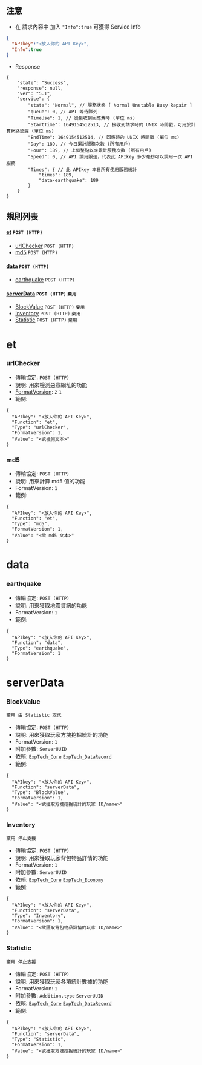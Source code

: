 ## 注意
- 在 請求內容中 加入 `"Info":true` 可獲得 Service Info
```json
{
  "APIkey":"<放入你的 API Key>",
  "Info":true
}
```
- Response
```json5
{
    "state": "Success",
    "response": null,
    "ver": "5.1",
    "service": {
        "state": "Normal", // 服務狀態 [ Normal Unstable Busy Repair ]
        "queue": 0, // API 等待隊列
        "TimeUse": 1, // 從接收到回應費時 (單位 ms)
        "StartTime": 1649154512513, // 接收到請求時的 UNIX 時間戳，可用於計算網路延遲 (單位 ms)
        "EndTime": 1649154512514, // 回應時的 UNIX 時間戳 (單位 ms)
        "Day": 189, // 今日累計服務次數 (所有用戶)
        "Hour": 189, // 上個整點以來累計服務次數 (所有用戶)
        "Speed": 0, // API 調用限速，代表此 APIkey 多少毫秒可以調用一次 API 服務
        "Times": { // 此 APIkey 本日所有使用服務統計
            "times": 189,
            "data-earthquake": 189
        }
    }
}
```

## 規則列表
#### [et](#et) `POST (HTTP)`
- [urlChecker](#urlchecker) `POST (HTTP)`
- [md5](#md5) `POST (HTTP)`
#### [data](#data) `POST (HTTP)`
- [earthquake](#earthquake) `POST (HTTP)`
#### [serverData](#serverData) `POST (HTTP)` `棄用`
- [BlockValue](#BlockValue) `POST (HTTP)` `棄用`
- [Inventory](#Inventory) `POST (HTTP)` `棄用`
- [Statistic](#Statistic) `POST (HTTP)` `棄用`

# et
### urlChecker
- 傳輸協定: `POST (HTTP)`
- 說明: 用來檢測惡意網址的功能
- [FormatVersion](https://github.com/ExpTechTW/API/blob/%E4%B8%BB%E8%A6%81%E7%9A%84-(main)/FORMAT.md): `2`  `1`
- 範例: 
```
{
  "APIkey": "<放入你的 API Key>",
  "Function": "et",
  "Type": "urlChecker",
  "FormatVersion": 1,
  "Value": "<欲檢測文本>"
}
```

### md5
- 傳輸協定: `POST (HTTP)`
- 說明: 用來計算 md5 值的功能
- FormatVersion: ```1```
- 範例: 
```
{
  "APIkey": "<放入你的 API Key>",
  "Function": "et",
  "Type": "md5",
  "FormatVersion": 1,
  "Value": "<欲 md5 文本>"
}
```

# data
### earthquake
- 傳輸協定: `POST (HTTP)`
- 說明: 用來獲取地震資訊的功能
- FormatVersion: `1`
- 範例: 
```
{
  "APIkey": "<放入你的 API Key>",
  "Function": "data",
  "Type": "earthquake",
  "FormatVersion": 1
}
```

# serverData
### BlockValue
`棄用 由 Statistic 取代`
- 傳輸協定: `POST (HTTP)`
- 說明: 用來獲取玩家方塊挖掘統計的功能
- FormatVersion: ```1```
- 附加參數: ```ServerUUID```
- 依賴: [`ExpTech_Core`](https://github.com/ExpTechTW/ExpTech_Core) [`ExpTech_DataRecord`](https://github.com/ExpTechTW/ExpTech_DataRecord)
- 範例: 
```
{
  "APIkey": "<放入你的 API Key>",
  "Function": "serverData",
  "Type": "BlockValue",
  "FormatVersion": 1,
  "Value": "<欲獲取方塊挖掘統計的玩家 ID/name>"
}
```

### Inventory
`棄用 停止支援`
- 傳輸協定: `POST (HTTP)`
- 說明: 用來獲取玩家背包物品詳情的功能
- FormatVersion: ```1```
- 附加參數: ```ServerUUID```
- 依賴: [`ExpTech_Core`](https://github.com/ExpTechTW/ExpTech_Core) [`ExpTech_Economy`](https://github.com/ExpTechTW/ExpTech_Economy)
- 範例: 
```
{
  "APIkey": "<放入你的 API Key>",
  "Function": "serverData",
  "Type": "Inventory",
  "FormatVersion": 1,
  "Value": "<欲獲取背包物品詳情的玩家 ID/name>"
}
```

### Statistic
`棄用 停止支援`
- 傳輸協定: `POST (HTTP)`
- 說明: 用來獲取玩家各項統計數據的功能
- FormatVersion: ```1```
- 附加參數: ```Addition.type``` ```ServerUUID```
- 依賴: [`ExpTech_Core`](https://github.com/ExpTechTW/ExpTech_Core) [`ExpTech_DataRecord`](https://github.com/ExpTechTW/ExpTech_DataRecord)
- 範例: 
```
{
  "APIkey": "<放入你的 API Key>",
  "Function": "serverData",
  "Type": "Statistic",
  "FormatVersion": 1,
  "Value": "<欲獲取方塊挖掘統計的玩家 ID/name>"
}
```
